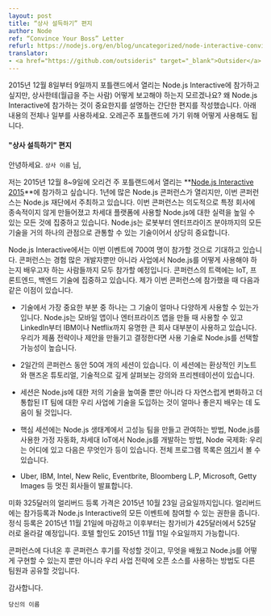 ```yaml
---
layout: post
title: “상사 설득하기” 편지
author: Node
ref: “Convince Your Boss” Letter
refurl: https://nodejs.org/en/blog/uncategorized/node-interactive-convince-boss/
translator:
- <a href="https://github.com/outsideris" target="_blank">Outsider</a>
---
```


<!--
Want to attend Node.js Interactive happening in Portland from December 8-9, 2015, but don’t know how to bring it up to your boss (the person with the money)? We laid out a simple letter explaining why it is important. Use it in full or use snippets of it, whatever it takes to get you in Portland, OR!
-->
2015년 12월 8일부터 9일까지 포틀랜드에서 열리는 Node.js Interactive에 참가하고 싶지만,
상사한테(월급을 주는 사람) 어떻게 보고해야 하는지 모르겠나요? 왜 Node.js Interactive에
참가하는 것이 중요한지를 설명하는 간단한 편지를 작성했습니다. 아래 내용의 전체나 일부를 사용하세요.
오레곤주 포틀랜드에 가기 위해 어떻게 사용해도 됩니다.

<!--
#### “Convince Your Boss” Letter
-->
#### "상사 설득하기" 편지

<!--
Dear `Boss Name`,
-->
안녕하세요. `상사 이름` 님,

<!--
I’d like to attend **[Node.js Interactive 2015](http://events.linuxfoundation.org/events/node-interactive)** taking place December 8-9, 2015, in Portland, OR. There are a lot of Node.js conferences during the year, but this is the premier conference put on by the Node.js Foundation. Vendor-neutral by design, it is focused on everything from fine-tuning my skills in Node.js to the future of the platform. Node.js is penetrating almost every single aspect of technology from powering robots to enterprise, and is downloaded 2 million times per month. It’s a pretty big deal.
-->
저는 2015년 12월 8~9일에 오리건 주 포틀랜드에서 열리는
**[Node.js Interactive 2015](http://events.linuxfoundation.org/events/node-interactive)**에
참가하고 싶습니다. 1년에 많은 Node.js 콘퍼런스가 열리지만, 이번 콘퍼런스는 Node.js 재단에서 주최하고
있습니다. 이번 콘퍼런스는 의도적으로 특정 회사에 종속적이지 않게 만들어졌고 차세대 플랫폼에 사용할
Node.js에 대한 실력을 높일 수 있는 모든 것에 집중하고 있습니다. Node.js는 로봇부터 엔터프라이즈
분야까지의 모든 기술을 거의 하나의 관점으로 관통할 수 있는 기술이어서 상당히 중요합니다.

<!--
They are anticipating more than 700 individuals will attend the event. The conference welcomes experienced developers as well as those interested in learning how to implement Node.js into their business, and everyone inbetween. The tracks focus on IoT, frontend and backend technologies. Here are just a few advantages of me going to the conference.
-->
Node.js Interactive에서는 이번 이벤트에 700여 명이 참가할 것으로 기대하고 있습니다. 콘퍼런스는
경험 많은 개발자뿐만 아니라 사업에서 Node.js를 어떻게 사용해야 하는지 배우고자 하는 사람들까지 모두
참가할 예정입니다. 콘퍼런스의 트랙에는 IoT, 프론트엔드, 백엔드 기술에 집중하고 있습니다. 제가 이번
콘퍼런스에 참가했을 때 다음과 같은 이점이 있습니다.

<!--
* One of the great features about the technology is how diverse it is. It can be used to build mobile apps or enterprise apps, and almost every single big named company is using it from LinkedIn to IBM to Netflix. If we decide to build out our product strategy or offering, it is likely that Node.js will be the technology that I use across the board.

* There will be more than 50 sessions in the two day conference. These sessions include visionary keynotes, hands-on tutorials, deep-dive technical lectures, and presentations.

* The session will not only craft my skills with Node.js, but also help me learn how best to adopt the technology to our business for smoother transitions and a more united IT team.

* Key session include: how to build and engage high performance teams in the Node.js ecosystem, home automation with Node.js, how to develop Node.js in the next-generation of IoT, Node International: Where We Are and What's Next, and many more. The full list of program can be found [here](http://nodejspdx2015.sched.org/).

* There are some awesome companies presenting including Uber, IBM, Intel, New Relic, Eventbrite, Bloomberg L.P, Microsoft, Getty Images and more.
-->

* 기술에서 가장 중요한 부분 중 하나는 그 기술이 얼마나 다양하게 사용할 수 있는가입니다. Node.js는
모바일 앱이나 엔터프라이즈 앱을 만들 때 사용할 수 있고 LinkedIn부터 IBM이나 Netflix까지 유명한
큰 회사 대부분이 사용하고 있습니다. 우리가 제품 전략이나 제안을 만들기고 결정한다면 사용 기술로
Node.js를 선택할 가능성이 높습니다.

* 2일간의 콘퍼런스 동안 50여 개의 세션이 있습니다. 이 세션에는 환상적인 키노트와 핸즈온 튜토리얼,
기술적으로 깊게 살펴보는 강의와 프리젠테이션이 있습니다.

* 세션은 Node.js에 대한 저의 기술을 높여줄 뿐만 아니라 다 자연스럽게 변화하고 더 통합된 IT 팀에 대한
우리 사업에 기술을 도입하는 것이 얼마나 좋은지 배우는 데 도움이 될 것입니다.

* 핵심 세션에는 Node.js 생태계에서 고성능 팀을 만들고 관여하는 방법, Node.js를 사용한 가정 자동화,
차세대 IoT에서 Node.js를 개발하는 방법, Node 국제화: 우리는 어디에 있고 다음은 무엇인가 등이
있습니다. 전체 프로그램 목록은 [여기](http://nodejspdx2015.sched.org/)서 볼 수 있습니다.

* Uber, IBM, Intel, New Relic, Eventbrite, Bloomberg L.P, Microsoft,
Getty Images 등 멋진 회사들이 발표합니다.

<!--
Early bird registration price of US$325 ends Friday, October 23, 2015. It includes registration and full access to all of the events happening at the Node.js Interactive. Standard registration closes November 21, 2015, after which the conference price will increase from $425 to $525. Discounted hotel rates are also available until Wednesday, November 11, 2015.
-->
미화 325달러의 얼리버드 등록 가격은 2015년 10월 23일 금요일까지입니다. 얼리버드에는 참가등록과 Node.js Interactive의 모든 이벤트에 참여할 수 있는 권한을 줍니다. 정식 등록은 2015년 11월 21일에 마감하고 이후부터는 참가비가 425달러에서 525달러로 올라갈 예정입니다. 호텔 할인도 2015년 11월 11일 수요일까지 가능합니다.

<!--
I would be happy to write a post-conference report and share with other members of the team on what I’ve learned and how we can implement Node.js as well as open source governing practices into our business strategy.

Thanks,

`Your Name`
-->
콘퍼런스에 다녀온 후 콘퍼런스 후기를 작성할 것이고, 무엇을 배웠고 Node.js를 어떻게 구현할 수 있는지
뿐만 아니라 우리 사업 전략에 오픈 소스를 사용하는 방법도 다른 팀원과 공유할 것입니다.

감사합니다.

`당신의 이름`
